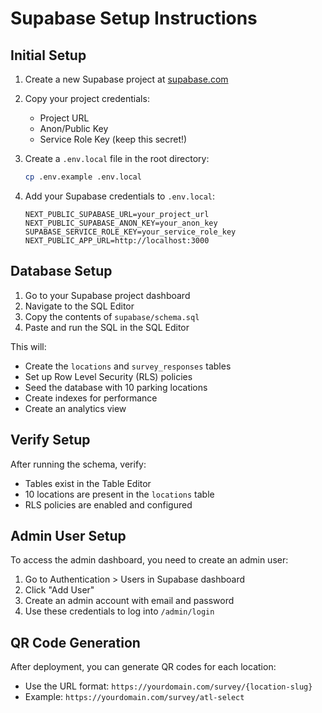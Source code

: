 # Supabase Setup Instructions

## Initial Setup

1. Create a new Supabase project at [supabase.com](https://supabase.com)

2. Copy your project credentials:
   - Project URL
   - Anon/Public Key
   - Service Role Key (keep this secret!)

3. Create a `.env.local` file in the root directory:
   ```bash
   cp .env.example .env.local
   ```

4. Add your Supabase credentials to `.env.local`:
   ```
   NEXT_PUBLIC_SUPABASE_URL=your_project_url
   NEXT_PUBLIC_SUPABASE_ANON_KEY=your_anon_key
   SUPABASE_SERVICE_ROLE_KEY=your_service_role_key
   NEXT_PUBLIC_APP_URL=http://localhost:3000
   ```

## Database Setup

1. Go to your Supabase project dashboard
2. Navigate to the SQL Editor
3. Copy the contents of `supabase/schema.sql`
4. Paste and run the SQL in the SQL Editor

This will:
- Create the `locations` and `survey_responses` tables
- Set up Row Level Security (RLS) policies
- Seed the database with 10 parking locations
- Create indexes for performance
- Create an analytics view

## Verify Setup

After running the schema, verify:
- Tables exist in the Table Editor
- 10 locations are present in the `locations` table
- RLS policies are enabled and configured

## Admin User Setup

To access the admin dashboard, you need to create an admin user:

1. Go to Authentication > Users in Supabase dashboard
2. Click "Add User"
3. Create an admin account with email and password
4. Use these credentials to log into `/admin/login`

## QR Code Generation

After deployment, you can generate QR codes for each location:
- Use the URL format: `https://yourdomain.com/survey/{location-slug}`
- Example: `https://yourdomain.com/survey/atl-select`
